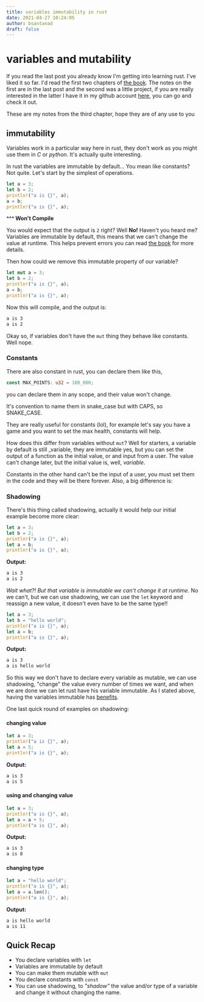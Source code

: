 ```yaml
---
title: variables immutability in rust
date: 2021-04-27 10:24:05
author: bsantanad
draft: false
---
```


# variables and mutability

If you read the last post you already know I'm getting into learning
rust. I've liked it so far. I'd read the first two chapters of
[the book][book]. The notes on the first are in the last post and the
second was a little project, if you are really interested in the latter I
have it in my github account [here][project], you can go and check it out.

These are my notes from the third chapter, hope they are of any use to you

## immutability

Variables work in a particular way here in rust, they don't work as you might
use them in _C_ or _python_. It's actually quite interesting.

In rust the variables are immutable by default... You mean like constants? Not
quite. Let's start by the simplest of operations.

```rust
let a = 3;
let b = 2;
println!("a is {}", a);
a = b;
println!("a is {}", a);
```
**^^^ Won't Compile**

You would expect that the output is `2` right? Well **No!** Haven't you
heard me? Variables are immutable by default, this means that we can't change
the value at runtime. This helps prevent errors you can read [the book][book]
for more details.

Then how could we remove this immutable property of our variable?
```rust
let mut a = 3;
let b = 2;
println!("a is {}", a);
a = b;
println!("a is {}", a);
```
Now this will compile, and the output is:
```bash
a is 3
a is 2
```

Okay so, if variables don't have the `mut` thing they behave like
constants. Well nope.

### Constants

There are also constant in rust, you can declare them like this,
```rust
const MAX_POINTS: u32 = 100_000;
```
you can declare them in any scope, and their value won't change.

It's convention to name them in snake\_case but with CAPS, so SNAKE\_CASE.

They are really useful for constants (lol), for example let's say you have
a game and you want to set the max health, constants will help.

How does this differ from variables without `mut`? Well for starters,
a variable by default is still _variable, they are immutable yes, but
you can set the output of a function as the initial value,
or and input from a user. The value can't change later, but the initial value
is, well, _variable_.

Constants in the other hand can't be the input of a user, you must set them
in the code and they will be there forever. Also, a big difference is:

### Shadowing
There's this thing called shadowing, actually it would help our initial example
become more clear:

```rust
let a = 3;
let b = 2;
println!("a is {}", a);
let a = b;
println!("a is {}", a);
```
**Output:**
```bash
a is 3
a is 2
```
_Wait what?! But that variable is immutable we can't change it at
runtime._ No we can't, but we can use shadowing, we can use the `let`
keyword and reassign a new value, it doesn't even have to be the same type!!

```rust
let a = 3;
let b = "hello world";
println!("a is {}", a);
let a = b;
println!("a is {}", a);
```
**Output:**
```bash
a is 3
a is hello world
```

So this way we don't have to declare every variable as mutable, we can use
shadowing, "change" the value every number of times we want, and when we are
done we can let rust have his variable immutable. As I stated above, having
the variables immutable has [benefits][benefist].

One last quick round of examples on shadowing:

#### changing value
```rust
let a = 3;
println!("a is {}", a);
let a = 5;
println!("a is {}", a);
```
**Output:**
```bash
a is 3
a is 5
```

####  using and changing value
```rust
let a = 3;
println!("a is {}", a);
let a = a + 5;
println!("a is {}", a);
```
**Output:**
```bash
a is 3
a is 8
```

#### changing type
```rust
let a = "hello world";
println!("a is {}", a);
let a = a.len();
println!("a is {}", a);
```
**Output:**
```bash
a is hello world
a is 11
```

## Quick Recap

* You declare variables with `let`
* Variables are immutable by default
* You can make them mutable with `mut`
* You declare constants with `const`
* You can use shadowing, to _"shadow"_ the value and/or type of a variable and
change it without changing the name.


[book]: https://doc.rust-lang.org/book/ch03-01-variables-and-mutability.html
[project]: https://github.com/bsantanad/rust-projects/tree/main/guess-game
[benefist]: https://jmmv.dev/2018/05/rust-review-immutable-by-default.html
